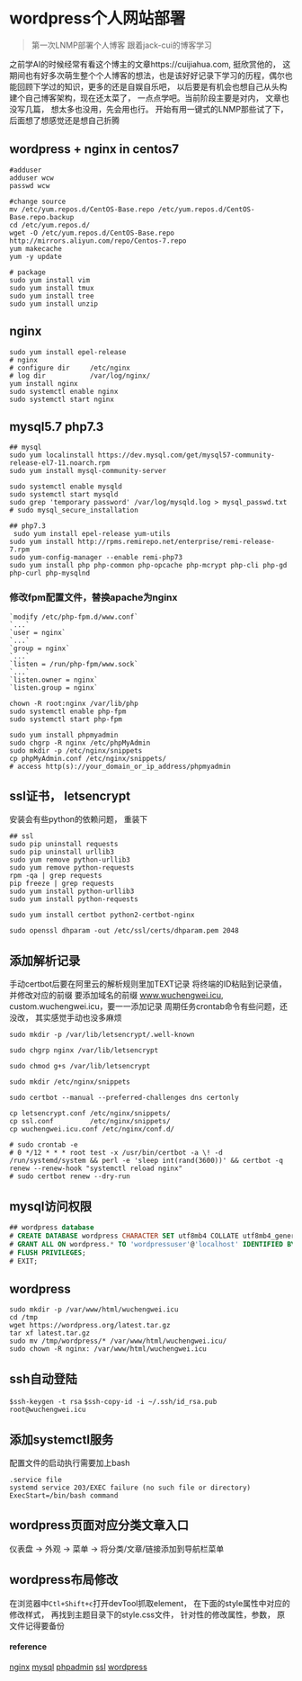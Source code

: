 <!--
updated: 2020年6月5日 16:54
tags: [wordpress, linux, nginx, mysql, php, deployment, letsencrypt]
-->

# wordpress个人网站部署

> 第一次LNMP部署个人博客 跟着jack-cui的博客学习

之前学AI的时候经常有看这个博主的文章https://cuijiahua.com, 挺欣赏他的， 这期间也有好多次萌生整个个人博客的想法，也是该好好记录下学习的历程，偶尔也能回顾下学过的知识，更多的还是自娱自乐吧， 以后要是有机会也想自己从头构建个自己博客架构，现在还太菜了， 一点点学吧。当前阶段主要是对内， 文章也没写几篇， 想太多也没用，先会用也行。
开始有用一键式的LNMP那些试了下，后面想了想感觉还是想自己折腾
## wordpress + nginx in centos7
```SHELL
#adduser
adduser wcw
passwd wcw

#change source
mv /etc/yum.repos.d/CentOS-Base.repo /etc/yum.repos.d/CentOS-Base.repo.backup
cd /etc/yum.repos.d/
wget -O /etc/yum.repos.d/CentOS-Base.repo http://mirrors.aliyun.com/repo/Centos-7.repo
yum makecache
yum -y update

# package
sudo yum install vim
sudo yum install tmux
sudo yum install tree
sudo yum install unzip
```
## nginx
```SHELL
sudo yum install epel-release
# nginx 
# configure dir     /etc/nginx  
# log dir           /var/log/nginx/ 
yum install nginx
sudo systemctl enable nginx
sudo systemctl start nginx
```

## mysql5.7 php7.3
```SHELL
## mysql
sudo yum localinstall https://dev.mysql.com/get/mysql57-community-release-el7-11.noarch.rpm
sudo yum install mysql-community-server

sudo systemctl enable mysqld
sudo systemctl start mysqld
sudo grep 'temporary password' /var/log/mysqld.log > mysql_passwd.txt
# sudo mysql_secure_installation

## php7.3
 sudo yum install epel-release yum-utils
sudo yum install http://rpms.remirepo.net/enterprise/remi-release-7.rpm
sudo yum-config-manager --enable remi-php73
sudo yum install php php-common php-opcache php-mcrypt php-cli php-gd php-curl php-mysqlnd
```

### 修改fpm配置文件，替换apache为nginx
```
`modify /etc/php-fpm.d/www.conf`
`...`
`user = nginx`
`...`
`group = nginx`
`...`
`listen = /run/php-fpm/www.sock`
`...`
`listen.owner = nginx`
`listen.group = nginx`

```

```SHELL
chown -R root:nginx /var/lib/php
sudo systemctl enable php-fpm
sudo systemctl start php-fpm

sudo yum install phpmyadmin
sudo chgrp -R nginx /etc/phpMyAdmin
sudo mkdir -p /etc/nginx/snippets
cp phpMyAdmin.conf /etc/nginx/snippets/
# access http(s)://your_domain_or_ip_address/phpmyadmin
```

## ssl证书， letsencrypt
安装会有些python的依赖问题， 重装下
```SHELL
## ssl
sudo pip uninstall requests
sudo pip uninstall urllib3
sudo yum remove python-urllib3
sudo yum remove python-requests
rpm -qa | grep requests 
pip freeze | grep requests
sudo yum install python-urllib3
sudo yum install python-requests

sudo yum install certbot python2-certbot-nginx

sudo openssl dhparam -out /etc/ssl/certs/dhparam.pem 2048
```

## 添加解析记录
手动certbot后要在阿里云的解析规则里加TEXT记录
将终端的ID粘贴到记录值，并修改对应的前缀
要添加域名的前缀 www.wuchengwei.icu, custom.wuchengwei.icu，要一一添加记录
周期任务crontab命令有些问题，还没改， 其实感觉手动也没多麻烦
```SHELL
sudo mkdir -p /var/lib/letsencrypt/.well-known

sudo chgrp nginx /var/lib/letsencrypt

sudo chmod g+s /var/lib/letsencrypt

sudo mkdir /etc/nginx/snippets

sudo certbot --manual --preferred-challenges dns certonly 

cp letsencrypt.conf /etc/nginx/snippets/
cp ssl.conf         /etc/nginx/snippets/
cp wuchengwei.icu.conf /etc/nginx/conf.d/

# sudo crontab -e
# 0 */12 * * * root test -x /usr/bin/certbot -a \! -d /run/systemd/system && perl -e 'sleep int(rand(3600))' && certbot -q renew --renew-hook "systemctl reload nginx"
# sudo certbot renew --dry-run
```
## mysql访问权限
```sql
## wordpress database
# CREATE DATABASE wordpress CHARACTER SET utf8mb4 COLLATE utf8mb4_general_ci;
# GRANT ALL ON wordpress.* TO 'wordpressuser'@'localhost' IDENTIFIED BY 'change-with-strong-password';
# FLUSH PRIVILEGES;
# EXIT;
```

## wordpress
```SHELL
sudo mkdir -p /var/www/html/wuchengwei.icu
cd /tmp
wget https://wordpress.org/latest.tar.gz
tar xf latest.tar.gz
sudo mv /tmp/wordpress/* /var/www/html/wuchengwei.icu/
sudo chown -R nginx: /var/www/html/wuchengwei.icu
```


## ssh自动登陆
`$ssh-keygen -t rsa`
`$ssh-copy-id -i ~/.ssh/id_rsa.pub root@wuchengwei.icu`

## 添加systemctl服务
配置文件的启动执行需要加上bash
```
.service file
systemd service 203/EXEC failure (no such file or directory)
ExecStart=/bin/bash command
```


## wordpress页面对应分类文章入口
仪表盘 -> 外观 -> 菜单 -> 将分类/文章/链接添加到导航栏菜单

## wordpress布局修改
在浏览器中`Ctl+Shift+c`打开devTool抓取element， 在下面的style属性中对应的修改样式， 再找到主题目录下的style.css文件， 针对性的修改属性，参数， 原文件记得要备份



#### reference
[nginx](https://linuxize.com/post/how-to-install-nginx-on-centos-7/)
[mysql](https://linuxize.com/post/install-mysql-on-centos-7/)
[phpadmin](https://linuxize.com/post/how-to-install-phpmyadmin-with-nginx-on-centos-7/)
[ssl](https://linuxize.com/post/secure-nginx-with-let-s-encrypt-on-centos-7/)
[wordpress](https://linuxize.com/post/how-to-install-wordpress-with-nginx-on-centos-7/)
